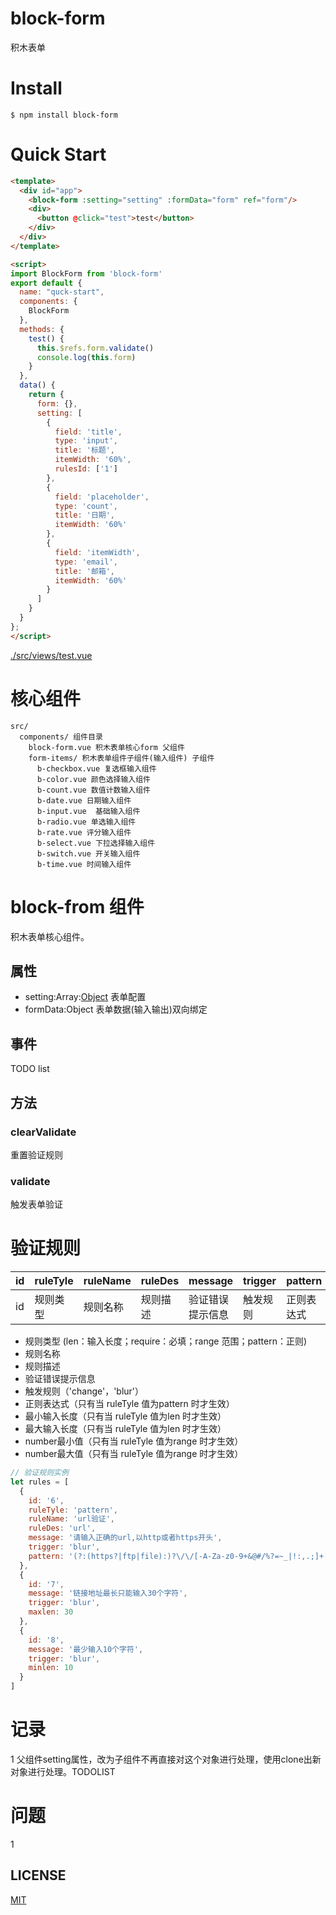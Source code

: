 # block-form

积木表单

# Install

```
$ npm install block-form
```

# Quick Start


```html
<template>
  <div id="app">
    <block-form :setting="setting" :formData="form" ref="form"/>
    <div>
      <button @click="test">test</button>
    </div>
  </div>
</template>

<script>
import BlockForm from 'block-form'
export default {
  name: "quck-start",
  components: {
    BlockForm
  },
  methods: {
    test() {
      this.$refs.form.validate()
      console.log(this.form)
    }
  },
  data() {
    return {
      form: {},
      setting: [
        {
          field: 'title',
          type: 'input',
          title: '标题',
          itemWidth: '60%',
          rulesId: ['1']
        },
        {
          field: 'placeholder',
          type: 'count',
          title: '日期',
          itemWidth: '60%'
        },
        {
          field: 'itemWidth',
          type: 'email',
          title: '邮箱',
          itemWidth: '60%'
        }
      ]
    }
  }
};
</script>
```

[./src/views/test.vue](./src/views/test.vue)

# 核心组件

```
src/
  components/ 组件目录
    block-form.vue 积木表单核心form 父组件
    form-items/ 积木表单组件子组件(输入组件) 子组件
      b-checkbox.vue 复选框输入组件
      b-color.vue 颜色选择输入组件
      b-count.vue 数值计数输入组件
      b-date.vue 日期输入组件
      b-input.vue  基础输入组件
      b-radio.vue 单选输入组件
      b-rate.vue 评分输入组件
      b-select.vue 下拉选择输入组件
      b-switch.vue 开关输入组件
      b-time.vue 时间输入组件
```

# block-from 组件

积木表单核心组件。

## 属性

+ setting:Array:[Object](./doc/setting.md) 表单配置
+ formData:Object 表单数据(输入输出)双向绑定

## 事件

TODO list

## 方法

### clearValidate

重置验证规则

### validate

触发表单验证


# 验证规则
|id |ruleTyle |ruleName | ruleDes|  message | trigger |  pattern   |  minlen      |  maxlen     |   minrang   |    maxrang      
| ---- | ---- |---- | ---- | ---- | ---- | ---- | ---- | ---- | ---- | ---- | 
|id |规则类型 |规则名称 |规则描述 | 验证错误提示信息 |  触发规则 | 正则表达式|  最小输入长度|  最大输入长度 | number最小值|  number最大值

+ 规则类型 (len：输入长度；require：必填；range 范围；pattern：正则)
+ 规则名称 
+ 规则描述
+ 验证错误提示信息
+ 触发规则（'change'，'blur'）
+ 正则表达式（只有当 ruleTyle 值为pattern 时才生效）
+ 最小输入长度（只有当 ruleTyle 值为len 时才生效）
+ 最大输入长度（只有当 ruleTyle 值为len 时才生效）
+ number最小值（只有当 ruleTyle 值为range 时才生效）
+ number最大值（只有当 ruleTyle 值为range 时才生效）

```js
// 验证规则实例
let rules = [
  {
    id: '6',
    ruleTyle: 'pattern',
    ruleName: 'url验证',
    ruleDes: 'url',
    message: '请输入正确的url,以http或者https开头',
    trigger: 'blur',
    pattern: '(?:(https?|ftp|file):)?\/\/[-A-Za-z0-9+&@#/%?=~_|!:,.;]+[-A-Za-z0-9+&@#/%=~_|]'
  },
  {
    id: '7',
    message: '链接地址最长只能输入30个字符',
    trigger: 'blur',
    maxlen: 30
  },
  {
    id: '8',
    message: '最少输入10个字符',
    trigger: 'blur',
    minlen: 10
  }
]

```

# 记录
1 父组件setting属性，改为子组件不再直接对这个对象进行处理，使用clone出新对象进行处理。TODOLIST


# 问题

1 


## LICENSE
[MIT](LICENSE)

